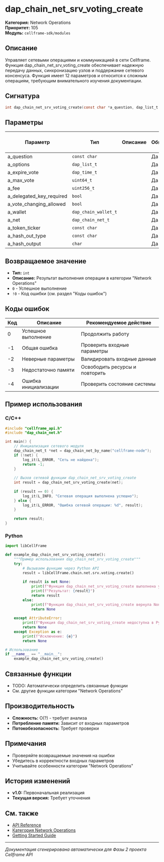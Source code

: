 # dap_chain_net_srv_voting_create

**Категория:** Network Operations  
**Приоритет:** 105  
**Модуль:** `cellframe-sdk/modules`

## Описание
Управляет сетевыми операциями и коммуникацией в сети Cellframe. Функция dap_chain_net_srv_voting_create обеспечивает надежную передачу данных, синхронизацию узлов и поддержание сетевого консенсуса. Функция имеет 12 параметров и относится к сложным операциям, требующим внимательного изучения документации.

## Сигнатура
```c
int dap_chain_net_srv_voting_create(const char *a_question, dap_list_t *a_options, dap_time_t a_expire_vote, uint64_t a_max_vote, uint256_t a_fee, bool a_delegated_key_required, bool a_vote_changing_allowed, dap_chain_wallet_t *a_wallet, dap_chain_net_t *a_net, const char *a_token_ticker, const char *a_hash_out_type, char **a_hash_output);
```

## Параметры
| Параметр | Тип | Описание | Обязательный | Значение по умолчанию |
|----------|-----|----------|--------------|----------------------|
| a_question | `const char` |  | Да | 0 |
| a_options | `dap_list_t` |  | Да | 0 |
| a_expire_vote | `dap_time_t` |  | Да | 0 |
| a_max_vote | `uint64_t` |  | Да | 0 |
| a_fee | `uint256_t` |  | Да | 0 |
| a_delegated_key_required | `bool` |  | Да | 0 |
| a_vote_changing_allowed | `bool` |  | Да | 0 |
| a_wallet | `dap_chain_wallet_t` |  | Да | 0 |
| a_net | `dap_chain_net_t` |  | Да | 0 |
| a_token_ticker | `const char` |  | Да | 0 |
| a_hash_out_type | `const char` |  | Да | 0 |
| a_hash_output | `char` |  | Да | 0 |


## Возвращаемое значение
- **Тип:** `int`
- **Описание:** Результат выполнения операции в категории "Network Operations"
- `0` - Успешное выполнение
- `!0` - Код ошибки (см. раздел "Коды ошибок")

## Коды ошибок
| Код | Описание | Рекомендуемое действие |
|-----|----------|----------------------|
| 0 | Успешное выполнение | Продолжить работу |
| -1 | Общая ошибка | Проверить входные параметры |
| -2 | Неверные параметры | Валидировать входные данные |
| -3 | Недостаточно памяти | Освободить ресурсы и повторить |
| -4 | Ошибка инициализации | Проверить состояние системы |

## Пример использования

### C/C++
```c
#include "cellframe_api.h"
#include "dap_chain_net.h"

int main() {
    // Инициализация сетевого модуля
    dap_chain_net_t *net = dap_chain_net_by_name("cellframe-node");
    if (!net) {
        log_it(L_ERROR, "Сеть не найдена");
        return -1;
    }
    
    // Вызов сетевой функции dap_chain_net_srv_voting_create
    int result = dap_chain_net_srv_voting_create(net);
    
    if (result == 0) {
        log_it(L_INFO, "Сетевая операция выполнена успешно");
    } else {
        log_it(L_ERROR, "Ошибка сетевой операции: %d", result);
    }
    
    return result;
}
```

### Python
```python
import libCellFrame

def example_dap_chain_net_srv_voting_create():
    """Пример использования dap_chain_net_srv_voting_create"""
    try:
        # Вызываем функцию через Python API
        result = libCellFrame.chain.net.srv.voting.create()
        
        if result is not None:
            print(f"Функция dap_chain_net_srv_voting_create выполнена успешно")
            print(f"Результат: {result}")
            return result
        else:
            print(f"Функция dap_chain_net_srv_voting_create вернула None")
            return None
            
    except AttributeError:
        print(f"Функция dap_chain_net_srv_voting_create недоступна в Python API")
        return None
    except Exception as e:
        print(f"Исключение: {e}")
        return None

# Использование
if __name__ == "__main__":
    example_dap_chain_net_srv_voting_create()
```

## Связанные функции
- TODO: Автоматически определить связанные функции
- См. другие функции категории "Network Operations"

## Производительность
- **Сложность:** O(?) - требует анализа
- **Потребление памяти:** Зависит от входных параметров
- **Потокобезопасность:** Требует проверки

## Примечания
- Проверяйте возвращаемые значения на ошибки
- Убедитесь в корректности входных параметров
- Учитывайте особенности категории "Network Operations"

## История изменений
- **v1.0:** Первоначальная реализация
- **Текущая версия:** Требует уточнения

## См. также
- [API Reference](../README.md)
- [Категория Network Operations](../categories/network_operations.md)
- [Getting Started Guide](../../getting-started.md)

---
*Документация сгенерирована автоматически для Фазы 2 проекта Cellframe API*
